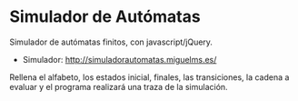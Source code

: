 # Simulador de Autómatas
Simulador de autómatas finitos, con javascript/jQuery.

* Simulador: http://simuladorautomatas.miguelms.es/

Rellena el alfabeto, los estados inicial, finales, las transiciones, la cadena a evaluar y el programa realizará una traza de la simulación.
